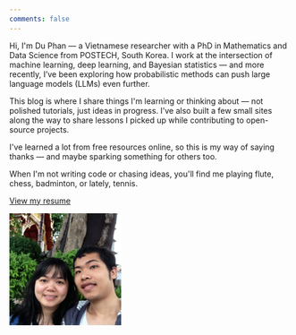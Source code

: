 ```yaml
---
comments: false
---
```


Hi, I'm Du Phan &mdash; a Vietnamese researcher with a PhD in Mathematics and Data Science from POSTECH, South Korea. I work at the intersection of machine learning, deep learning, and Bayesian statistics &mdash; and more recently, I’ve been exploring how probabilistic methods can push large language models (LLMs) even further.

This blog is where I share things I'm learning or thinking about &mdash; not polished tutorials, just ideas in progress. I’ve also built a few small sites along the way to share lessons I picked up while contributing to open-source projects.

I've learned a lot from free resources online, so this is my way of saying thanks &mdash; and maybe sparking something for others too.

When I'm not writing code or chasing ideas, you'll find me playing flute, chess, badminton, or lately, tennis.

[View my resume](https://www.dropbox.com/s/no544nomhyitp5o/Resume-DuPhan.pdf?dl=0)

<img src="/static/binhyen.jpg" alt="Du and Oanh" width="200">
